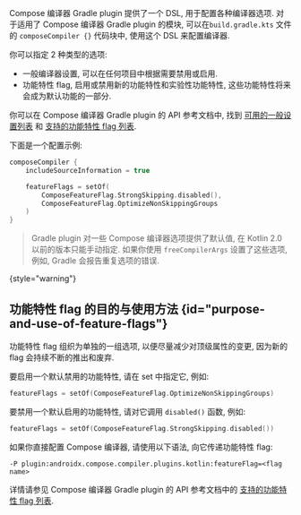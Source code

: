 [//]: # (title: Compose 编译器选项 DSL)

Compose 编译器 Gradle plugin 提供了一个 DSL, 用于配置各种编译器选项.
对于适用了 Compose 编译器 Gradle plugin 的模块, 可以在`build.gradle.kts` 文件的 `composeCompiler {}` 代码块中, 使用这个 DSL 来配置编译器.

你可以指定 2 种类型的选项:

* 一般编译器设置, 可以在任何项目中根据需要禁用或启用.
* 功能特性 flag, 启用或禁用新的功能特性和实验性功能特性, 这些功能特性将来会成为默认功能的一部分.

你可以在 Compose 编译器 Gradle plugin 的 API 参考文档中, 找到
[可用的一般设置列表](https://kotlinlang.org/api/kotlin-gradle-plugin/compose-compiler-gradle-plugin/org.jetbrains.kotlin.compose.compiler.gradle/-compose-compiler-gradle-plugin-extension/)
和 [支持的功能特性 flag 列表](https://kotlinlang.org/api/kotlin-gradle-plugin/compose-compiler-gradle-plugin/org.jetbrains.kotlin.compose.compiler.gradle/-compose-feature-flag/-companion/).

下面是一个配置示例:

```kotlin
composeCompiler {
    includeSourceInformation = true

    featureFlags = setOf(
        ComposeFeatureFlag.StrongSkipping.disabled(),
        ComposeFeatureFlag.OptimizeNonSkippingGroups
    )
}
```

> Gradle plugin 对一些 Compose 编译器选项提供了默认值, 在 Kotlin 2.0 以前的版本只能手动指定.
> 如果你使用 `freeCompilerArgs` 设置了这些选项, 例如, Gradle 会报告重复选项的错误.
>
{style="warning"}

## 功能特性 flag 的目的与使用方法 {id="purpose-and-use-of-feature-flags"}

功能特性 flag 组织为单独的一组选项, 以便尽量减少对顶级属性的变更, 因为新的 flag 会持续不断的推出和废弃.

要启用一个默认禁用的功能特性, 请在 set 中指定它, 例如:

```kotlin
featureFlags = setOf(ComposeFeatureFlag.OptimizeNonSkippingGroups)
```

要禁用一个默认启用的功能特性, 请对它调用 `disabled()` 函数, 例如:

```kotlin
featureFlags = setOf(ComposeFeatureFlag.StrongSkipping.disabled())
```

如果你直接配置 Compose 编译器, 请使用以下语法, 向它传递功能特性 flag:

```none
-P plugin:androidx.compose.compiler.plugins.kotlin:featureFlag=<flag name>
```

详情请参见 Compose 编译器 Gradle plugin 的 API 参考文档中的
[支持的功能特性 flag 列表](https://kotlinlang.org/api/kotlin-gradle-plugin/compose-compiler-gradle-plugin/org.jetbrains.kotlin.compose.compiler.gradle/-compose-feature-flag/-companion/).
